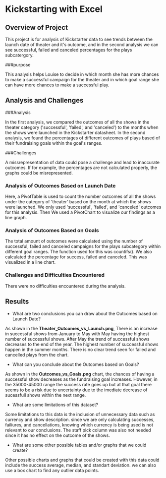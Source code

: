 # Kickstarting with Excel

## Overview of Project

This project is for analysis of Kickstarter data to see trends between the launch date of theater and it's outcome, and in the second analysis we can see successful, failed and canceled percentages for the plays subcatergory.

###purpose

This analysis helps Louise to decide in which month she has more chances to make a successful campaign for the theater and in which goal range she can have more chances to make a successful play. 


## Analysis and Challenges

###Analysis

In the first analysis, we compared the outcomes of all the shows in the theater category ('successful', 'failed', and 'canceled') to the months when the shows were launched in the Kickstarter datasheet.
In the second analysis, we found the percentages of different outcomes of plays based of their fundraising goals within the goal's ranges.

###Challenges

A missrepresentation of data could pose a challenge and lead to inaccurate outcomes.  If for example, the percentages are not calculated properly, the graphs could be misrepresented.

### Analysis of Outcomes Based on Launch Date

Here, a PivotTable is used to count the number outcomes of all the shows under the category of 'theater' based on the month at which the shows were launched. We only used 'successful', 'failed', and 'canceled' outcomes for this analysis. Then We used a PivotChart to visualize our findings as a line graph. 

### Analysis of Outcomes Based on Goals

The total amount of outcomes were calculated using the number of successful, failed and canceled campaigns for the plays subcategory within different goal ranges. The function used for this was countifs(). We also calculated the percentage for success, failed and canceled.  This was visualized in a line chart. 

### Challenges and Difficulties Encountered

There were no difficulties encountered during the analysis. 

## Results

- What are two conclusions you can draw about the Outcomes based on Launch Date?

As shown in the **Theater_Outcomes_vs_Launch.png**, There is an increase in successful shows from January to May with May having the highest number of successful shows.  After May the trend of successful shows decreases to the end of the year. The highest number of successful shows happen in the summer months. There is no clear trend seen for failed and cancelled plays from the chart. 

- What can you conclude about the Outcomes based on Goals?

As shown in the **Outcomes_vs_Goals.png** chart, the chances of having a successful show decreases as the fundraising goal increases.  However, in the 35000-45000 range the success rate goes up but at that goal there seems to be a risk due to uncertainty due to the imediate decrease of sucessfull shows within the next range.

- What are some limitations of this dataset?

Some limitations to this data is the inclusion of unnecessary data such as currency and show description. since we are only calculating successes, failiures, and cancellations, knowing which currency is being used is not relevant to our conclusions. The staff pick column was also not needed since it has no effect on the outcome of the shows.

- What are some other possible tables and/or graphs that we could create?

Other possible charts and graphs that could be created with this data could include the success average, median, and standart deviation.  we can also use a box chart to find any outlier data points.
